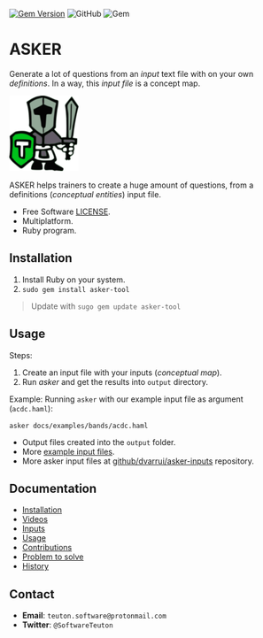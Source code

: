 [![Gem Version](https://badge.fury.io/rb/asker-tool.svg)](https://badge.fury.io/rb/asker-tool)
![GitHub](https://img.shields.io/github/license/dvarrui/asker)
![Gem](https://img.shields.io/gem/dv/asker-tool/2.2.5)

# ASKER

Generate a lot of questions from an _input_ text file with on your own _definitions_. In a way, this _input file_ is a concept map.

![logo](./docs/images/logo.png)

ASKER helps trainers to create a huge amount of questions, from a definitions (_conceptual entities_) input file.

* Free Software [LICENSE](LICENSE.txt).
* Multiplatform.
* Ruby program.

## Installation

1. Install Ruby on your system.
2. `sudo gem install asker-tool`

> Update with `sugo gem update asker-tool`

## Usage

Steps:

1. Create an input file with your inputs (_conceptual map_).
1. Run _asker_ and get the results into `output` directory.

Example: Running `asker` with our example input file as argument (`acdc.haml`):

```
asker docs/examples/bands/acdc.haml
```

* Output files created into the `output` folder.
* More [example input files](./docs/examples).
* More asker input files at [github/dvarrui/asker-inputs](https://github.com/dvarrui/asker-inputs) repository.

## Documentation

* [Installation](docs/install/README.md)
* [Videos](docs/videos.md)
* [Inputs](docs/inputs/README.md)
* [Usage](docs/usage.md)
* [Contributions](docs/contributions.md)
* [Problem to solve](docs/idea.md)
* [History](docs/history.md)

## Contact

* **Email**: `teuton.software@protonmail.com`
* **Twitter**: `@SoftwareTeuton`
